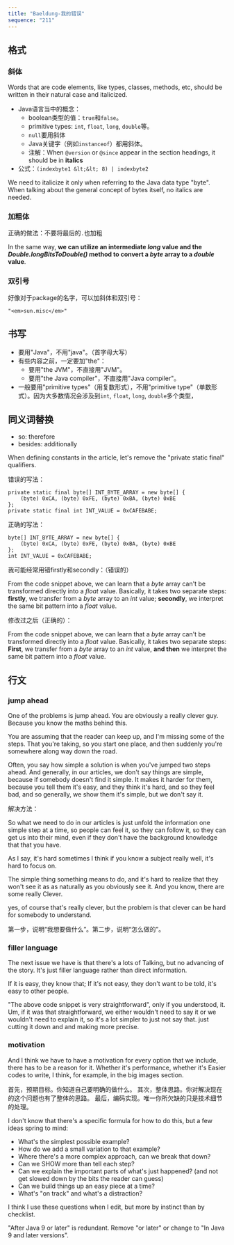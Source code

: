 ```yaml
---
title: "Baeldung-我的错误"
sequence: "211"
---
```


## 格式

### 斜体

Words that are code elements, like types, classes, methods, etc, should be written in their natural case and italicized.

- Java语言当中的概念：
  - boolean类型的值：`true`和`false`。
  - primitive types: `int`, `float`, `long`, `double`等。
  - `null`要用斜体
  - Java关键字（例如`instanceof`）都用斜体。
  - 注解：When `@version` or `@since` appear in the section headings, it should be in **italics**
- 公式：`(indexbyte1 &lt;&lt; 8) | indexbyte2`

We need to italicize it only when referring to the Java data type "byte".
When talking about the general concept of bytes itself, no italics are needed.

### 加粗体

正确的做法：不要将最后的`.`也加粗

In the same way, <strong>we can utilize an intermediate <em>long</em> value and the <em>Double.longBitsToDouble()</em> method to convert a <em>byte</em> array to a <em>double</em> value</strong>.

### 双引号

好像对于package的名字，可以加斜体和双引号：

```text
"<em>sun.misc</em>"
```

## 书写

- 要用"Java"，不用"java"。（首字母大写）
- 有些内容之前，一定要加"the"：
  - 要用"the JVM"，不直接用"JVM"。
  - 要用"the Java compiler"，不直接用"Java compiler"。
- 一般要用"primitive types"（用复数形式），不用"primitive type"（单数形式）。因为大多数情况会涉及到`int`, `float`, `long`, `double`多个类型，

## 同义词替换

- so: therefore
- besides: additionally



When defining constants in the article, let's remove the "private static final" qualifiers.

错误的写法：

```text
private static final byte[] INT_BYTE_ARRAY = new byte[] {
    (byte) 0xCA, (byte) 0xFE, (byte) 0xBA, (byte) 0xBE
};
private static final int INT_VALUE = 0xCAFEBABE;
```

正确的写法：

```text
byte[] INT_BYTE_ARRAY = new byte[] {
    (byte) 0xCA, (byte) 0xFE, (byte) 0xBA, (byte) 0xBE
};
int INT_VALUE = 0xCAFEBABE;
```

我可能经常用错firstly和secondly：（错误的）

From the code snippet above, we can learn that a <em>byte</em> array can't be transformed directly into a <em>float</em> value. Basically, it takes two separate steps: **firstly**, we transfer from a <em>byte</em> array to an <em>int</em> value; **secondly**, we interpret the same bit pattern into a <em>float</em> value.

修改过之后（正确的）：

From the code snippet above, we can learn that a <em>byte</em> array can't be transformed directly into a <em>float</em> value. Basically, it takes two separate steps: **First**, we transfer from a <em>byte</em> array to an <em>int</em> value, **and then** we interpret the same bit pattern into a <em>float</em> value.

## 行文

### jump ahead

One of the problems is jump ahead. You are obviously a really clever guy. Because you know the maths behind this.

You are assuming that the reader can keep up, and I'm missing some of the steps.
That you're taking, so you start one place, and then suddenly you're somewhere along way down the road.

Often, you say how simple a solution is when you've jumped two steps ahead.
And generally, in our articles, we don't say things are simple, because if somebody doesn't find it simple.
It makes it harder for them, because you tell them it's easy, and they think it's hard, and so they feel bad, and so generally, we show them it's simple, but we don't say it.

解决方法：

So what we need to do in our articles is just unfold the information one simple step at a time,
so people can feel it, so they can follow it, so they can get us into their mind,
even if they don't have the background knowledge that that you have.

As I say, it's hard sometimes I think if you know a subject really well, it's hard to focus on.

The simple thing something means to do, and it's hard to realize that they won't see it as as naturally as you obviously see it. And you know, there are some really Clever.

yes, of course that's really clever, but the problem is that clever can be hard for somebody to understand.

第一步，说明“我想要做什么”。第二步，说明“怎么做的”。

### filler language

The next issue we have is that there's a lots of Talking, but no advancing of the story.
It's just filler language rather than direct information.

If it is easy, they know that; If it's not easy, they don't want to be told, it's easy to other people.

"The above code snippet is very straightforward", only if you understood, it.
Um, if it was that straightforward, we either wouldn't need to say it or we wouldn't need to explain it, so it's a lot simpler to just not say that.
just cutting it down and and making more precise.

### motivation

And I think we have to have a motivation for every option that we include, there has to be a reason for it.
Whether it's performance, whether it's Easier codes to write, I think, for example, in the big images section.

首先，预期目标。你知道自己要明确的做什么。
其次，整体思路。你对解决现在的这个问题也有了整体的思路。
最后，编码实现。唯一你所欠缺的只是技术细节的处理。

I don't know that there's a specific formula for how to do this, but a few ideas spring to mind:

- What's the simplest possible example?
- How do we add a small variation to that example?
- Where there's a more complex approach, can we break that down?
- Can we SHOW more than tell each step?
- Can we explain the important parts of what's just happened? (and not get slowed down by the bits the reader can guess)
- Can we build things up an easy piece at a time?
- What's "on track" and what's a distraction?

I think I use these questions when I edit, but more by instinct than by checklist.


"After Java 9 or later" is redundant. Remove "or later" or change to "In Java 9 and later versions".

